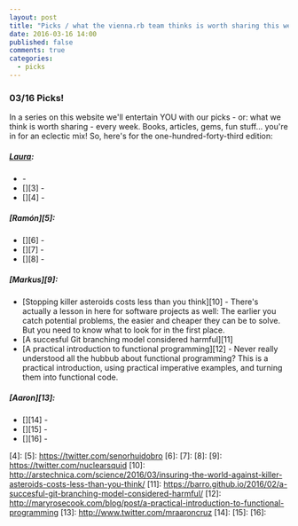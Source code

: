 ```yaml
---
layout: post
title: "Picks / what the vienna.rb team thinks is worth sharing this week"
date: 2016-03-16 14:00
published: false
comments: true
categories:
  - picks
---
```


### 03/16 Picks!

In a series on this website we'll entertain YOU with our picks - or: what we think is worth sharing - every week.
Books, articles, gems, fun stuff... you're in for an eclectic mix! So, here's for the one-hundred-forty-third edition:

##### [Laura][1]:
- [][2] - 
- [][3] - 
- [][4] - 

##### [Ramón][5]:
- [][6] - 
- [][7] - 
- [][8] - 

##### [Markus][9]:
- [Stopping killer asteroids costs less than you think][10] - There's actually a lesson in here for software projects as well: The earlier you catch potential problems, the easier and cheaper they can be to solve. But you need to know what to look for in the first place.
- [A succesful Git branching model considered harmful][11]
- [A practical introduction to functional programming][12] - Never really understood all the hubbub about functional programming? This is a practical introduction, using practical imperative examples, and turning them into functional code.

##### [Aaron][13]:
- [][14] - 
- [][15] - 
- [][16] - 

[1]: http://www.twitter.com/alicetragedy
[2]: 
[3]: 
[4]: 
[5]: https://twitter.com/senorhuidobro
[6]:
[7]:
[8]:
[9]: https://twitter.com/nuclearsquid
[10]: http://arstechnica.com/science/2016/03/insuring-the-world-against-killer-asteroids-costs-less-than-you-think/
[11]: https://barro.github.io/2016/02/a-succesful-git-branching-model-considered-harmful/
[12]: http://maryrosecook.com/blog/post/a-practical-introduction-to-functional-programming
[13]: http://www.twitter.com/mraaroncruz
[14]: 
[15]: 
[16]: 


